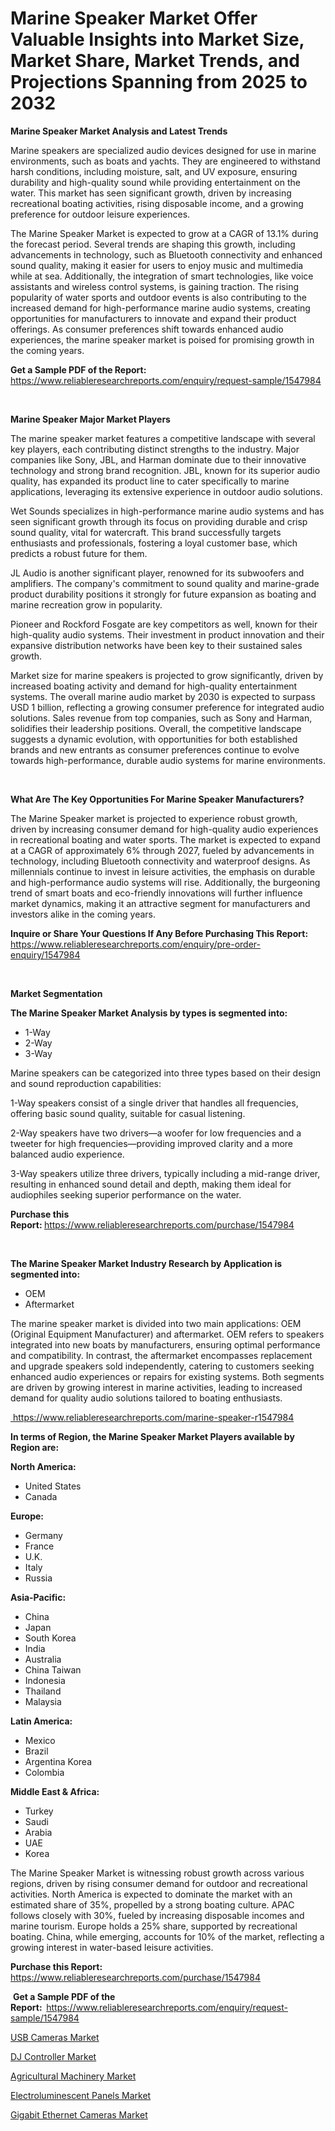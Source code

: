 <p><h1>Marine Speaker Market Offer Valuable Insights into Market Size, Market Share, Market Trends, and Projections Spanning from 2025 to 2032</h1></p><p><strong>Marine Speaker Market Analysis and Latest Trends</strong></p>
<p><p>Marine speakers are specialized audio devices designed for use in marine environments, such as boats and yachts. They are engineered to withstand harsh conditions, including moisture, salt, and UV exposure, ensuring durability and high-quality sound while providing entertainment on the water. This market has seen significant growth, driven by increasing recreational boating activities, rising disposable income, and a growing preference for outdoor leisure experiences.</p><p>The Marine Speaker Market is expected to grow at a CAGR of 13.1% during the forecast period. Several trends are shaping this growth, including advancements in technology, such as Bluetooth connectivity and enhanced sound quality, making it easier for users to enjoy music and multimedia while at sea. Additionally, the integration of smart technologies, like voice assistants and wireless control systems, is gaining traction. The rising popularity of water sports and outdoor events is also contributing to the increased demand for high-performance marine audio systems, creating opportunities for manufacturers to innovate and expand their product offerings. As consumer preferences shift towards enhanced audio experiences, the marine speaker market is poised for promising growth in the coming years.</p></p>
<p><strong>Get a Sample PDF of the Report:&nbsp;</strong> <a href="https://www.reliableresearchreports.com/enquiry/request-sample/1547984?utm_campaign=10&utm_medium=2&utm_source=Github&utm_content=ia&utm_term=20022025&utm_id=marine-speaker">https://www.reliableresearchreports.com/enquiry/request-sample/1547984</a></p>
<p>&nbsp;</p>
<p><strong>Marine Speaker Major Market Players</strong></p>
<p><p>The marine speaker market features a competitive landscape with several key players, each contributing distinct strengths to the industry. Major companies like Sony, JBL, and Harman dominate due to their innovative technology and strong brand recognition. JBL, known for its superior audio quality, has expanded its product line to cater specifically to marine applications, leveraging its extensive experience in outdoor audio solutions.</p><p>Wet Sounds specializes in high-performance marine audio systems and has seen significant growth through its focus on providing durable and crisp sound quality, vital for watercraft. This brand successfully targets enthusiasts and professionals, fostering a loyal customer base, which predicts a robust future for them.</p><p>JL Audio is another significant player, renowned for its subwoofers and amplifiers. The company's commitment to sound quality and marine-grade product durability positions it strongly for future expansion as boating and marine recreation grow in popularity.</p><p>Pioneer and Rockford Fosgate are key competitors as well, known for their high-quality audio systems. Their investment in product innovation and their expansive distribution networks have been key to their sustained sales growth.</p><p>Market size for marine speakers is projected to grow significantly, driven by increased boating activity and demand for high-quality entertainment systems. The overall marine audio market by 2030 is expected to surpass USD 1 billion, reflecting a growing consumer preference for integrated audio solutions. Sales revenue from top companies, such as Sony and Harman, solidifies their leadership positions. Overall, the competitive landscape suggests a dynamic evolution, with opportunities for both established brands and new entrants as consumer preferences continue to evolve towards high-performance, durable audio systems for marine environments.</p></p>
<p>&nbsp;</p>
<p><strong>What Are The Key Opportunities For Marine Speaker Manufacturers?</strong></p>
<p><p>The Marine Speaker market is projected to experience robust growth, driven by increasing consumer demand for high-quality audio experiences in recreational boating and water sports. The market is expected to expand at a CAGR of approximately 6% through 2027, fueled by advancements in technology, including Bluetooth connectivity and waterproof designs. As millennials continue to invest in leisure activities, the emphasis on durable and high-performance audio systems will rise. Additionally, the burgeoning trend of smart boats and eco-friendly innovations will further influence market dynamics, making it an attractive segment for manufacturers and investors alike in the coming years.</p></p>
<p><strong>Inquire or Share Your Questions If Any Before Purchasing This Report:</strong> <a href="https://www.reliableresearchreports.com/enquiry/pre-order-enquiry/1547984?utm_campaign=10&utm_medium=2&utm_source=Github&utm_content=ia&utm_term=20022025&utm_id=marine-speaker">https://www.reliableresearchreports.com/enquiry/pre-order-enquiry/1547984</a></p>
<p>&nbsp;</p>
<p><strong>Market Segmentation</strong></p>
<p><strong>The Marine Speaker Market Analysis by types is segmented into:</strong></p>
<p><ul><li>1-Way</li><li>2-Way</li><li>3-Way</li></ul></p>
<p><p>Marine speakers can be categorized into three types based on their design and sound reproduction capabilities: </p><p>1-Way speakers consist of a single driver that handles all frequencies, offering basic sound quality, suitable for casual listening. </p><p>2-Way speakers have two drivers—a woofer for low frequencies and a tweeter for high frequencies—providing improved clarity and a more balanced audio experience. </p><p>3-Way speakers utilize three drivers, typically including a mid-range driver, resulting in enhanced sound detail and depth, making them ideal for audiophiles seeking superior performance on the water.</p></p>
<p><strong>Purchase this Report:&nbsp;</strong><a href="https://www.reliableresearchreports.com/purchase/1547984?utm_campaign=10&utm_medium=2&utm_source=Github&utm_content=ia&utm_term=20022025&utm_id=marine-speaker">https://www.reliableresearchreports.com/purchase/1547984</a></p>
<p>&nbsp;</p>
<p><strong>The Marine Speaker Market Industry Research by Application is segmented into:</strong></p>
<p><ul><li>OEM</li><li>Aftermarket</li></ul></p>
<p><p>The marine speaker market is divided into two main applications: OEM (Original Equipment Manufacturer) and aftermarket. OEM refers to speakers integrated into new boats by manufacturers, ensuring optimal performance and compatibility. In contrast, the aftermarket encompasses replacement and upgrade speakers sold independently, catering to customers seeking enhanced audio experiences or repairs for existing systems. Both segments are driven by growing interest in marine activities, leading to increased demand for quality audio solutions tailored to boating enthusiasts.</p></p>
<p><a href="https://www.reliableresearchreports.com/marine-speaker-r1547984?utm_campaign=10&utm_medium=2&utm_source=Github&utm_content=ia&utm_term=20022025&utm_id=marine-speaker">&nbsp;https://www.reliableresearchreports.com/marine-speaker-r1547984</a></p>
<p><strong>In terms of Region, the Marine Speaker Market Players available by Region are:</strong></p>
<p>
    <p> <strong> North America: </strong>
        <ul>
            <li>United States</li>
            <li>Canada</li>
        </ul>
        </p> 
    <p> <strong> Europe: </strong>
        <ul>
            <li>Germany</li>
            <li>France</li>
            <li>U.K.</li>
            <li>Italy</li>
            <li>Russia</li>
        </ul>
        </p> 
    <p> <strong> Asia-Pacific: </strong>
        <ul>
            <li>China</li>
            <li>Japan</li>
            <li>South Korea</li>
            <li>India</li>
            <li>Australia</li>
            <li>China Taiwan</li>
            <li>Indonesia</li>
            <li>Thailand</li>
            <li>Malaysia</li>
        </ul>
        </p> 
    <p> <strong> Latin America: </strong>
        <ul>
            <li>Mexico</li>
            <li>Brazil</li>
            <li>Argentina Korea</li>
            <li>Colombia</li>
        </ul>
        </p> 
    <p> <strong> Middle East & Africa: </strong>
        <ul>
            <li>Turkey</li>
            <li>Saudi</li>
            <li>Arabia</li>
            <li>UAE</li>
            <li>Korea</li>
        </ul>
    </p>
    </p>
<p><p>The Marine Speaker Market is witnessing robust growth across various regions, driven by rising consumer demand for outdoor and recreational activities. North America is expected to dominate the market with an estimated share of 35%, propelled by a strong boating culture. APAC follows closely with 30%, fueled by increasing disposable incomes and marine tourism. Europe holds a 25% share, supported by recreational boating. China, while emerging, accounts for 10% of the market, reflecting a growing interest in water-based leisure activities.</p></p>
<p><strong>Purchase this Report: </strong><a href="https://www.reliableresearchreports.com/purchase/1547984?utm_campaign=10&utm_medium=2&utm_source=Github&utm_content=ia&utm_term=20022025&utm_id=marine-speaker">https://www.reliableresearchreports.com/purchase/1547984</a></p>
<p>&nbsp;<strong>Get a Sample PDF of the Report:&nbsp;&nbsp;</strong><a href="https://www.reliableresearchreports.com/enquiry/request-sample/1547984?utm_campaign=10&utm_medium=2&utm_source=Github&utm_content=ia&utm_term=20022025&utm_id=marine-speaker">https://www.reliableresearchreports.com/enquiry/request-sample/1547984</a></p>
<p><strong></strong></p>
<p><p><a href="https://github.com/boyermaragaret8392/Market-Research-Report-List-1/blob/main/usb-cameras-market.md?utm_campaign=10&utm_medium=2&utm_source=Github&utm_content=ia&utm_term=20022025&utm_id=marine-speaker">USB Cameras Market</a></p><p><a href="https://github.com/berbelsagwan/Market-Research-Report-List-1/blob/main/dj-controller-market.md?utm_campaign=10&utm_medium=2&utm_source=Github&utm_content=ia&utm_term=20022025&utm_id=marine-speaker">DJ Controller Market</a></p><p><a href="https://github.com/ajayanhaizan/Market-Research-Report-List-1/blob/main/agricultural-machinery-market.md?utm_campaign=10&utm_medium=2&utm_source=Github&utm_content=ia&utm_term=20022025&utm_id=marine-speaker">Agricultural Machinery Market</a></p><p><a href="https://github.com/dailyspunj47/Market-Research-Report-List-1/blob/main/electroluminescent-panels-market.md?utm_campaign=10&utm_medium=2&utm_source=Github&utm_content=ia&utm_term=20022025&utm_id=marine-speaker">Electroluminescent Panels Market</a></p><p><a href="https://github.com/anuellaruska/Market-Research-Report-List-1/blob/main/gigabit-ethernet-cameras-market.md?utm_campaign=10&utm_medium=2&utm_source=Github&utm_content=ia&utm_term=20022025&utm_id=marine-speaker">Gigabit Ethernet Cameras Market</a></p></p>